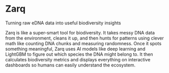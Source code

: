 # Zarq
Turning raw eDNA data into useful biodiversity insights

Zarq is like a super-smart tool for biodiversity. It takes messy DNA data from the environment, cleans it up, and then hunts for patterns using clever math like counting DNA chunks and measuring randomness.
Once it spots something meaningful, Zarq uses AI models like deep learning and LightGBM to figure out which species the DNA might belong to. It then calculates biodiversity metrics and displays everything on interactive dashboards so humans can easily understand the ecosystem.

